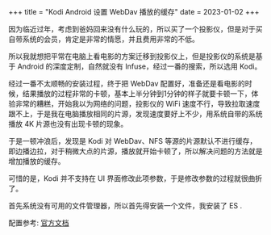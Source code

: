 +++
title = "Kodi Android 设置 WebDav 播放的缓存"
date = 2023-01-02
+++

因为临近过年，考虑到爸妈回来没有什么玩的，所以买了一个投影仪，但是对于买自带系统的会员，肯定是非常的情愿，并且费用非常的不低。

所以我就想把平常在电脑上看电影的方案迁移到投影仪上，但是投影仪的系统是基于 Android 的深度定制，自然就没有 Infuse，经过一番的搜索，所以选用 Kodi。

经过一番不太顺畅的安装过程，终于把 WebDav 配置好，准备还是看电影的时候，结果播放的过程非常的卡顿，基本上半分钟到1分钟的样子就要卡顿一下，体验非常的糟糕，开始我以为网络的问题，投影仪的 WiFi 速度不行，导致拉取速度跟不上，于是我在电脑播放相同的片源，发现速度要好上不少，用系统自带的系统播放 4K 片源也没有出现卡顿的现象。

于是一顿冲浪后，发现是 Kodi 对 WebDav、NFS 等源的片源默认不进行缓存，即边播边拉，对于稍微大点的片源，播放就开始卡顿了，所以解决问题的方法就是增加播放的缓存。

可惜的是，Kodi 并不支持在 UI 界面修改此项参数，于是修改参数的过程就很曲折了。

首先系统没有可用的文件管理器，所以首先得安装一个文件，我安装了 ES .

配置参考: [官方文档](https://kodi.wiki/view/HOW-TO:Modify_the_video_cache)
